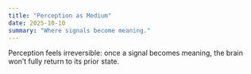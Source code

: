 ```yaml
---
title: "Perception as Medium"
date: 2025-10-10
summary: "Where signals become meaning."
---
```


Perception feels irreversible: once a signal becomes meaning, the brain won’t fully return to its prior state.
